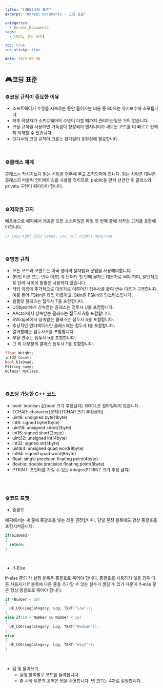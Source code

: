 ```yaml
---
title: "[UE5]코딩 표준"
excerpt: "Unreal Documents - 코딩 표준"

categories:
  - Unreal_Documents
tags:
  - [UE5, 코딩 표준]

toc: true
toc_sticky: true

date: 2023-06-30
---
```


## 🎮코딩 표준
### ⚙️코딩 규칙이 중요한 이유

* 소프트웨어가 수명을 지속하는 동안 들어가는 비용 중 80%는 유지보수에 소모됩니다.
* 최초 작성자가 소프트웨어의 수명이 다할 때까지 관리하는일은 거의 없습니다.
* 코딩 규칙을 사용하면 가독성이 향상되어 엔지니어가 새로운 코드를 더 빠르고 완벽히 이해할 수 있습니다.
* 대다수의 코딩 규칙이 크로스 컴파일러 호환성에 필요합니다.

<br>

### ⚙️클래스 체계

클래스는 작성자보다 읽는 사람을 염두에 두고 조직되어야 합니다. 읽는 사람은 대부분 클래스의 퍼블릭 인터페이스를 사용할 것이므로, public을 먼저 선언한 후 클래스의 private 구현이 뒤따라야 합니다.

<br>

### ⚙️저작권 고지

배포용으로 에픽에서 제공한 모든 소스파일은 파일 첫 번째 줄에 저작권 고지를 포함해야합니다.

```cpp
// Copyright Epic Games, Inc. All Rights Reserved.
```

<br>

### ⚙️명명 규칙

* 모든 코드와 코멘트는 미국 영어의 철자법과 문법을 사용해야합니다.
* (타입 이름 또는 변수 이름) 각 단어의 첫 번째 글자는 대문자로 써야 하며, 일반적으로 단어 사이에 밑줄은 사용하지 않습니다.
* 타입 이름에 추가적으로 대문자로 이루어진 접두사를 붙여 변수 이름과 구분합니다. 예를 들어 FSkin은 타입 이름이고, Skin은 FSkin의 인스턴스입니다.
* 템플릿 클래스는 접두사 T를 포함합니다.
* UObject에서 상속받는 클래스는 접두사 U를 포함합니다.
* AActor에서 상속받는 클래스는 접두사 A를 포함합니다.
* SWidget에서 상속받는 클래스는 접두사 S를 포함합니다.
* 추상적인 인터페이스인 클래스에는 접두사 I를 포함합니다.
* 열거형에는 접두사 E를 포함합니다.
* 부울 변수는 접두사 b를 포함합니다.
* 그 외 대부분의 클래스 접두사 F를 포함합니다.

```cpp
float Weight;
int32 Count;
bool bIsDead;
FString name;
UClass* MyClass;
```

<br>

### ⚙️포팅 가능한 C++ 코드

* bool: boolean 값(bool 크기 추정금지). BOOL은 컴파일되지 않습니다.
* TCHAR: character(문자)(TCHAR 크기 추정금지)
* uint8: unsigned byte(1byte)
* int8: signed byte(1byte)
* uint16: unsigned short(2byte)
* int16: signed short(2byte)
* uint32: unsigned int(4byte)
* int32: signed int(4byte)
* uint64: unsigned quad word(8byte)
* int64: signed quad word(8byte)
* float: single precision floating point(4byte)
* double: double precision floating point(8byte)
* PTRINT: 포인터를 가질 수 있는 integer(PTRINT 크기 추정 금지)

<br><br>

### ⚙️코드 포맷

* 중괄호

에픽에서는 새 줄에 중괄호를 넣는 것을 권장합니다. 단일 문장 블록에도 항상 중괄호를 포함시켜줍니다.

```cpp
if(bIsDead)
{
  return;
}
```

<br>

* If-Else

if-else 문의 각 실행 블록은 중괄호로 묶어야 합니다. 중괄호를 사용하지 않을 경우 다른 사용자가 if 블록에 다른 줄을 추가할 수 있는 실수가 생길 수 있기 때문에 if-else 문은 항상 중괄호로 묶어야 합니다.

```cpp
if (Number < 10)
{
  UE_LOG(LogCategory, Log, TEXT("Low"));
}
else if(10 < Number && Number < 50)
{
  UE_LOG(LogCategory, Log, TEXT("Medium"));
}
else
{
  UE_LOG(LogCategory, Log, TEXT("High"));
}
```

<br>

* 탭 및 들여쓰기
  - 실행 블록별로 코드를 들여씁니다.
  - 줄 시작 부분의 공백은 탭을 사용합니다. 탭 크기는 4자로 설정합니다.

<br><br>